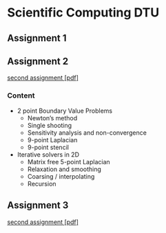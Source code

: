 # Scientific Computing DTU
## Assignment 1
## Assignment 2
[second assignment [pdf]](assignment2/Report/main.pdf)
### Content
* 2 point Boundary Value Problems
    * Newton’s method
    * Single shooting
    * Sensitivity analysis and non-convergence
    * 9-point Laplacian
    * 9-point stencil
* Iterative solvers in 2D
    * Matrix free 5-point Laplacian
    * Relaxation and smoothing
    * Coarsing / interpolating
    * Recursion


## Assignment 3
[second assignment [pdf]](ScientificComputing/assignment2/Report/main.pdf)
